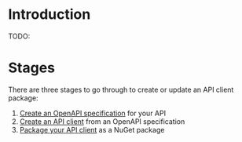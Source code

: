 # Introduction 
TODO:

# Stages

There are three stages to go through to create or update an API client package:

1. [Create an OpenAPI specification](generating-an-openapi-spec-for-the-localgov-ims-api) for your API
2. [Create an API client](creating-an-api-client-from-an-openapi-specification) from an OpenAPI specification
3. [Package your API client](packaging-your-api-client) as a NuGet package

